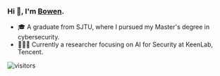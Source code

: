 ### Hi 👋, I'm [Bowen](https://github.com/Bowen-n).
- 🎓 A graduate from SJTU, where I pursued my Master's degree in cybersecurity.
- 🧑🏻‍💻 Currently a researcher focusing on AI for Security at KeenLab, Tencent.

![visitors](https://visitor-badge.laobi.icu/badge?page_id=Bowen-n.Bowen-n)
